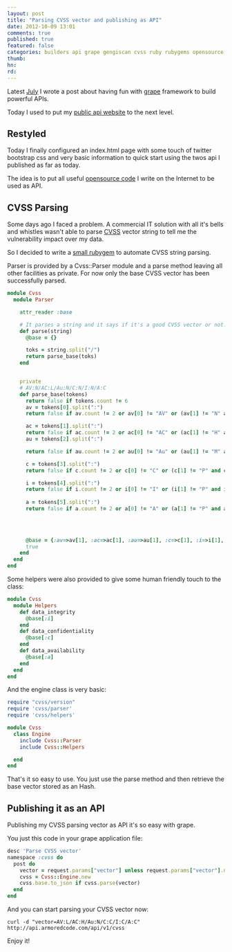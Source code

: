 ```yaml
---
layout: post
title: "Parsing CVSS vector and publishing as API"
date: 2012-10-09 13:01
comments: true
published: true
featured: false
categories: builders api grape gengiscan cvss ruby rubygems opensource h4f
thumb:
hn: 
rd: 
---
```


Latest [July](http://armoredcode.com/blog/build-an-api-for-fun-with-grape/) I
wrote a post about having fun with [grape](https://github.com/intridea/grape/)
framework to build powerful APIs.

Today I used to put my [public api website](http://api.armoredcode.com) to the next level.

<!-- more -->

## Restyled

Today I finally configured an index.html page with some touch of twitter
bootstrap css and very basic information to quick start using the twos api I
published as far as today.

The idea is to put all useful [opensource code](https://github.com/thesp0nge) I
write on the Internet to be used as API.

## CVSS Parsing

Some days ago I faced a problem. A commercial IT solution with all it's bells
and whistles wasn't able to parse [CVSS](http://www.first.org/cvss) vector
string to tell me the vulnerability impact over my data.

So I decided to write a [small rubygem](https://github.com/thesp0nge/cvss) to
automate CVSS string parsing.

Parser is provided by a Cvss::Parser module and a parse method leaving all
other facilities as private.
For now only the base CVSS vector has been successfully parsed.

``` ruby Cvss::Parser
module Cvss
  module Parser

    attr_reader :base

    # It parses a string and it says if it's a good CVSS vector or not.
    def parse(string)
      @base = {}

      toks = string.split("/")
      return parse_base(toks)
    end


    private
    # AV:N/AC:L/Au:N/C:N/I:N/A:C
    def parse_base(tokens)
      return false if tokens.count != 6
      av = tokens[0].split(":")
      return false if av.count != 2 or av[0] != "AV" or (av[1] != "N" and av[1] != "L" and av[1] != "A")

      ac = tokens[1].split(":")
      return false if ac.count != 2 or ac[0] != "AC" or (ac[1] != "H" and ac[1] != "M" and ac[1] != "L")
      au = tokens[2].split(":")

      return false if au.count != 2 or au[0] != "Au" or (au[1] != "M" and au[1] != "S" and au[1] != "N")

      c = tokens[3].split(":")
      return false if c.count != 2 or c[0] != "C" or (c[1] != "P" and c[1] != "C" and c[1] != "N")

      i = tokens[4].split(":")
      return false if i.count != 2 or i[0] != "I" or (i[1] != "P" and i[1] != "C" and i[1] != "N")
      
      a = tokens[5].split(":")
      return false if a.count != 2 or a[0] != "A" or (a[1] != "P" and a[1] != "C" and a[1] != "N")


      
      
      @base = {:av=>av[1], :ac=>ac[1], :au=>au[1], :c=>c[1], :i=>i[1], :a=>a[1]}
      true
    end
  end
end
```

Some helpers were also provided to give some human friendly touch to the class:

``` ruby Cvss::Helpers
module Cvss
  module Helpers
    def data_integrity
      @base[:i]
    end
    def data_confidentiality
      @base[:c]
    end
    def data_availability
      @base[:a]
    end
  end
end
``` 

And the engine class is very basic:

``` ruby Cvss::Engine
require "cvss/version"
require 'cvss/parser'
require 'cvss/helpers'

module Cvss 
  class Engine
    include Cvss::Parser
    include Cvss::Helpers

  end
end
``` 

That's it so easy to use. You just use the parse method and then retrieve the
base vector stored as an Hash.

## Publishing it as an API

Publishing my CVSS parsing vector as API it's so easy with grape.

You just this code in your grape application file:

``` ruby My grape application
desc 'Parse CVSS vector'
namespace :cvss do
  post do
    vector = request.params["vector"] unless request.params["vector"].nil?
    cvss = Cvss::Engine.new
    cvss.base.to_json if cvss.parse(vector)
  end
end
``` 

And you can start parsing your CVSS vector now:
``` 
curl -d "vector=AV:L/AC:H/Au:N/C:C/I:C/A:C" http://api.armoredcode.com/api/v1/cvss
``` 

Enjoy it!
